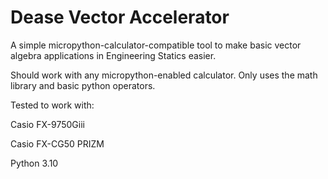 # Dease Vector Accelerator

A simple micropython-calculator-compatible tool to make basic vector algebra applications in Engineering Statics easier.

Should work with any micropython-enabled calculator. Only uses the math library and basic python operators.

Tested to work with:

Casio FX-9750Giii

Casio FX-CG50 PRIZM

Python 3.10

